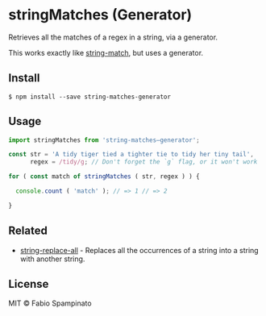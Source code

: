 # stringMatches (Generator)

Retrieves all the matches of a regex in a string, via a generator.

This works exactly like [string-match](https://www.npmjs.com/package/string-matches), but uses a generator.

## Install

```shell
$ npm install --save string-matches-generator
```

## Usage

```js
import stringMatches from 'string-matches–generator';

const str = 'A tidy tiger tied a tighter tie to tidy her tiny tail',
      regex = /tidy/g; // Don't forget the `g` flag, or it won't work

for ( const match of stringMatches ( str, regex ) ) {

  console.count ( 'match' ); // => 1 // => 2

}
```

## Related

- [string-replace-all](https://github.com/fabiospampinato/string-replace-all) - Replaces all the occurrences of a string into a string with another string.

## License

MIT © Fabio Spampinato
